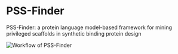 PSS-Finder
=
PSS-Finder: a protein language model-based framework for mining privileged scaffolds in synthetic binding protein design

![Workflow of PSS-Finder](PSS-Finder.png)
